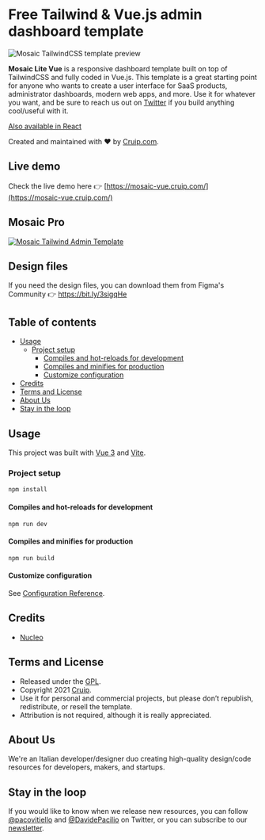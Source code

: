 # Free Tailwind & Vue.js admin dashboard template

![Mosaic TailwindCSS template preview](https://github.com/cruip/vuejs-admin-dashboard-template/assets/2683512/3b9af06c-f3b2-45c5-8c60-052989cbebcb)

**Mosaic Lite Vue** is a responsive dashboard template built on top of TailwindCSS and fully coded in Vue.js. This template is a great starting point for anyone who wants to create a user interface for SaaS products, administrator dashboards, modern web apps, and more.
Use it for whatever you want, and be sure to reach us out on [Twitter](https://twitter.com/Cruip_com) if you build anything cool/useful with it.

[Also available in React](https://github.com/cruip/tailwind-dashboard-template)

Created and maintained with ❤️ by [Cruip.com](https://cruip.com/).

## Live demo

Check the live demo here 👉️ [https://mosaic-vue.cruip.com/](https://mosaic-vue.cruip.com/)

## Mosaic Pro

[![Mosaic Tailwind Admin Template](https://github.com/cruip/tailwind-dashboard-template/assets/2683512/2b4d0fae-bb07-4229-8a8a-48005f2f33cb)](https://cruip.com/mosaic/)

## Design files

If you need the design files, you can download them from Figma's Community 👉 https://bit.ly/3sigqHe

## Table of contents

* [Usage](#usage)
  * [Project setup](#project-setup)
    * [Compiles and hot-reloads for development](#compiles-and-hot-reloads-for-development)
    * [Compiles and minifies for production](#compiles-and-minifies-for-production)
    * [Customize configuration](#customize-configuration)
* [Credits](#credits)
* [Terms and License](#terms-and-license)
* [About Us](#about-us)
* [Stay in the loop](#stay-in-the-loop)

## Usage

This project was built with [Vue 3](https://v3.vuejs.org/) and [Vite](https://vitejs.dev/).

### Project setup
```
npm install
```

#### Compiles and hot-reloads for development
```
npm run dev
```

#### Compiles and minifies for production
```
npm run build
```

#### Customize configuration
See [Configuration Reference](https://vitejs.dev/guide/).

## Credits

- [Nucleo](https://nucleoapp.com/)

## Terms and License

- Released under the [GPL](https://www.gnu.org/licenses/gpl-3.0.html).
- Copyright 2021 [Cruip](https://cruip.com/).
- Use it for personal and commercial projects, but please don’t republish, redistribute, or resell the template.
- Attribution is not required, although it is really appreciated.

## About Us

We're an Italian developer/designer duo creating high-quality design/code resources for developers, makers, and startups.

## Stay in the loop

If you would like to know when we release new resources, you can follow [@pacovitiello](https://x.com/pacovitiello) and [@DavidePacilio](https://x.com/DavidePacilio) on Twitter, or you can subscribe to our [newsletter](https://cruip.com/newsletter/).

